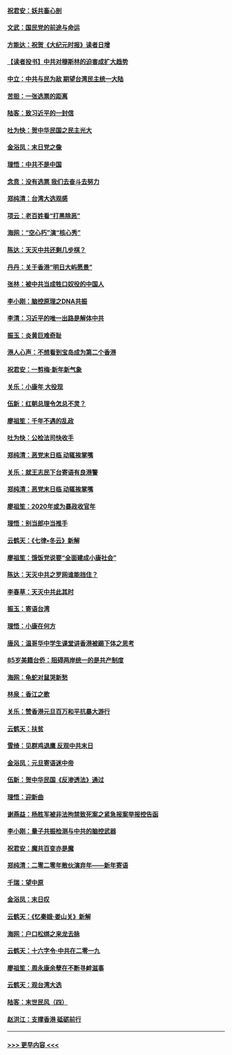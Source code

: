 #### [祝君安：妖共畜心剖](../pages/nsc993/n11794273.md?t=01160544) 
#### [文武：国民党的前途与命运](../pages/nsc993/n11794198.md?t=01160544) 
#### [方能达：祝贺《大纪元时报》读者日增](../pages/nsc993/n11793807.md?t=01160544) 
#### [【读者投书】中共对穆斯林的迫害成扩大趋势](../pages/nsc993/n11791371.md?t=01160544) 
#### [中立：中共与民为敌 期望台湾民主统一大陆](../pages/nsc993/n11790392.md?t=01160544) 
#### [苦胆：一张选票的距离](../pages/nsc993/n11788914.md?t=01160544) 
#### [陆客：致习近平的一封信](../pages/nsc993/n11788867.md?t=01160544) 
#### [吐为快：贺中华民国之民主光大](../pages/nsc993/n11788618.md?t=01160544) 
#### [金浴凤：末日党之像](../pages/nsc993/n11787475.md?t=01160544) 
#### [理悟：中共不是中国](../pages/nsc993/n11787463.md?t=01160544) 
#### [念贲：没有选票  我们去奋斗去努力](../pages/nsc993/n11787398.md?t=01160544) 
#### [郑纯清：台湾大选观感](../pages/nsc993/n11786210.md?t=01160544) 
#### [项云：老百姓看“打黑除恶”](../pages/nsc993/n11785398.md?t=01160544) 
#### [海网：“空心朽”演“核心秀”](../pages/nsc993/n11783874.md?t=01160544) 
#### [陈达：天灭中共还剩几步棋？](../pages/nsc993/n11783719.md?t=01160544) 
#### [丹丹：关于香港“明日大屿愿景”](../pages/nsc993/n11783273.md?t=01160544) 
#### [张林：被中共当成牲口奴役的中国人](../pages/nsc993/n11782397.md?t=01160544) 
#### [李小刚：脑控原理之DNA共振](../pages/nsc993/n11780962.md?t=01160544) 
#### [李清：习近平的唯一出路是解体中共](../pages/nsc993/n11780866.md?t=01160544) 
#### [振玉：炎黄巨难奇耻](../pages/nsc993/n11779632.md?t=01160544) 
#### [港人心声：不想看到宝岛成为第二个香港](../pages/nsc993/n11778817.md?t=01160544) 
#### [祝君安：一剪梅‧新年新气象](../pages/nsc993/n11776340.md?t=01160544) 
#### [关乐：小康年 大役现](../pages/nsc993/n11774213.md?t=01160544) 
#### [伍新：红朝总理令怎总不灵？](../pages/nsc993/n11770813.md?t=01160544) 
#### [廖祖笙：千年不遇的乱政](../pages/nsc993/n11770373.md?t=01160544) 
#### [吐为快：公检法司快收手](../pages/nsc993/n11770359.md?t=01160544) 
#### [郑纯清：恶党末日临 动辄挨掌嘴](../pages/nsc993/n11769912.md?t=01160544) 
#### [关乐：就王志民下台寄语有良港警](../pages/nsc993/n11769903.md?t=01160544) 
#### [郑纯清：恶党末日临 动辄挨掌嘴](../pages/nsc993/n11769356.md?t=01160544) 
#### [廖祖笙：2020年或为暴政收官年](../pages/nsc993/n11768216.md?t=01160544) 
#### [理悟：别当郎中当推手](../pages/nsc993/n11768243.md?t=01160544) 
#### [云鹤天：《七律▪冬云》新解](../pages/nsc993/n11768204.md?t=01160544) 
#### [廖祖笙：饿饭党说要“全面建成小康社会”](../pages/nsc993/n11767482.md?t=01160544) 
#### [陈达：天灭中共之罗网谁能挡住？](../pages/nsc993/n11767465.md?t=01160544) 
#### [李春草：天灭中共此其时](../pages/nsc993/n11767452.md?t=01160544) 
#### [振玉：寄语台湾](../pages/nsc993/n11767432.md?t=01160544) 
#### [理悟：小康在何方](../pages/nsc993/n11767394.md?t=01160544) 
#### [唐风：温哥华中学生课堂讲香港被踢下体之思考](../pages/nsc993/n11766848.md?t=01160544) 
#### [85岁美籍台侨：阻碍两岸统一的是共产制度](../pages/nsc993/n11765043.md?t=01160544) 
#### [海网：龟蛇对鼠哭新愁](../pages/nsc993/n11764895.md?t=01160544) 
#### [林泉：香江之歌](../pages/nsc993/n11764415.md?t=01160544) 
#### [关乐：赞香港元旦百万和平抗暴大游行](../pages/nsc993/n11764382.md?t=01160544) 
#### [云鹤天：扶贫](../pages/nsc993/n11764245.md?t=01160544) 
#### [雪绮：见群鸡退鹰  反观中共末日](../pages/nsc993/n11762112.md?t=01160544) 
#### [金浴凤：元旦寄语迷中帝](../pages/nsc993/n11761788.md?t=01160544) 
#### [伍新：贺中华民国《反渗透法》通过](../pages/nsc993/n11761994.md?t=01160544) 
#### [理悟：迎新曲](../pages/nsc993/n11761152.md?t=01160544) 
#### [谢燕益：杨胜军被非法拘禁致死案之紧急报案举报控告函](../pages/nsc993/n11756134.md?t=01160544) 
#### [李小刚：量子共振检测与中共的脑控武器](../pages/nsc993/n11754518.md?t=01160544) 
#### [祝君安：魔共百变亦是魔](../pages/nsc993/n11754469.md?t=01160544) 
#### [郑纯清：二零二零年散伙演弃年——新年寄语](../pages/nsc993/n11754195.md?t=01160544) 
#### [千瑞：望中原](../pages/nsc993/n11754159.md?t=01160544) 
#### [金浴凤：末日叹](../pages/nsc993/n11752359.md?t=01160544) 
#### [云鹤天：《忆秦娥‧娄山关》新解](../pages/nsc993/n11752348.md?t=01160544) 
#### [海网：户口松绑之来龙去脉](../pages/nsc993/n11752328.md?t=01160544) 
#### [云鹤天：十六字令‧中共在二零一九](../pages/nsc993/n11752305.md?t=01160544) 
#### [廖祖笙：周永康余孽在不断寻衅滋事](../pages/nsc993/n11751013.md?t=01160544) 
#### [云鹤天：观台湾大选](../pages/nsc993/n11751007.md?t=01160544) 
#### [陆客：末世民风（四）](../pages/nsc993/n11749203.md?t=01160544) 
#### [赵洪江：支撑香港 砥砺前行](../pages/nsc993/n11748482.md?t=01160544) 

----
#### [ >>> 更早内容 <<< ](../indexes/nsc993-earlier.md)
